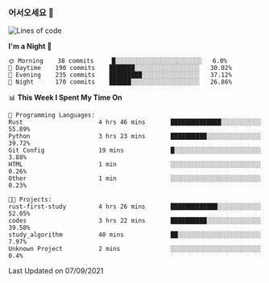 ### 어서오세요 👋

<!--START_SECTION:waka-->
![Lines of code](https://img.shields.io/badge/From%20Hello%20World%20I%27ve%20Written-416819%20lines%20of%20code-blue)

**I'm a Night 🦉** 

```text
🌞 Morning    38 commits     █░░░░░░░░░░░░░░░░░░░░░░░░   6.0% 
🌆 Daytime    190 commits    ███████░░░░░░░░░░░░░░░░░░   30.02% 
🌃 Evening    235 commits    █████████░░░░░░░░░░░░░░░░   37.12% 
🌙 Night      170 commits    ██████░░░░░░░░░░░░░░░░░░░   26.86%

```


📊 **This Week I Spent My Time On** 

```text
💬 Programming Languages: 
Rust                     4 hrs 46 mins       ██████████████░░░░░░░░░░░   55.89% 
Python                   3 hrs 23 mins       ██████████░░░░░░░░░░░░░░░   39.72% 
Git Config               19 mins             █░░░░░░░░░░░░░░░░░░░░░░░░   3.88% 
HTML                     1 min               ░░░░░░░░░░░░░░░░░░░░░░░░░   0.26% 
Other                    1 min               ░░░░░░░░░░░░░░░░░░░░░░░░░   0.23%

🐱‍💻 Projects: 
rust-first-study         4 hrs 26 mins       █████████████░░░░░░░░░░░░   52.05% 
codes                    3 hrs 22 mins       ██████████░░░░░░░░░░░░░░░   39.58% 
study_algorithm          40 mins             ██░░░░░░░░░░░░░░░░░░░░░░░   7.97% 
Unknown Project          2 mins              ░░░░░░░░░░░░░░░░░░░░░░░░░   0.4%

```


 Last Updated on 07/09/2021
<!--END_SECTION:waka-->

